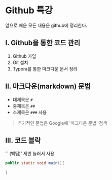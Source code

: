 # Github 특강

앞으로 배운 모든 내용은 github에 정리한다.



## I. Github을 통한 코드 관리

1. Github 가입
2. Git 설치
3. Typora를 통한 마크다운 문서 정리



## II. 마크다운(markdown) 문법

* 대제목은 `#`
* 중제목은 `##`
* 소제목은 `###` 사용

> 추가적인 문법은 Google에 '마크다운 문법' 검색
>
> 

## III. 코드 블락

'` (백팁)' 세번 눌러서 사용 

```java
public static void main(){
    
}
```

























